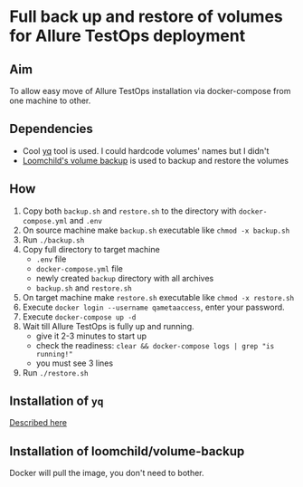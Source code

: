 # Full back up and restore of volumes for Allure TestOps deployment

## Aim

To allow easy move of Allure TestOps installation via docker-compose from one machine to other.

## Dependencies

- Cool [yq](https://github.com/mikefarah/yq) tool is used. I could hardcode volumes' names but I didn't
- [Loomchild's volume backup](https://github.com/loomchild/volume-backup) is used to backup and restore the volumes

## How

1. Copy both `backup.sh` and `restore.sh` to the directory with `docker-compose.yml` and `.env`
2. On source machine make `backup.sh` executable like `chmod -x backup.sh`
3. Run `./backup.sh`
4. Copy full directory to target machine
   - `.env` file
   - `docker-compose.yml` file
   - newly created `backup` directory with all archives
   - `backup.sh` and `restore.sh`
5. On target machine  make `restore.sh` executable like `chmod -x restore.sh`
6. Execute `docker login --username qametaaccess`, enter your password.
7. Execute `docker-compose up -d`
8. Wait till Allure TestOps is fully up and running.
   - give it 2-3 minutes to start up
   - check the readiness: `clear && docker-compose logs | grep "is running!"`
   - you must see 3 lines 
9.  Run `./restore.sh`

## Installation of `yq`

[Described here](https://github.com/mikefarah/yq#install)

## Installation of loomchild/volume-backup

Docker will pull the image, you don't need to bother.